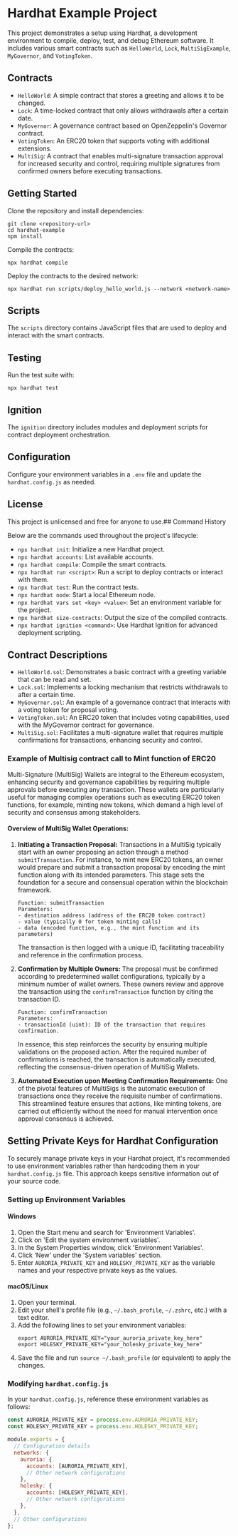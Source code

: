 # Hardhat Example Project

This project demonstrates a setup using Hardhat, a development environment to compile, deploy, test, and debug Ethereum software. It includes various smart contracts such as `HelloWorld`, `Lock`, `MultiSigExample`, `MyGovernor`, and `VotingToken`.

## Contracts

- `HelloWorld`: A simple contract that stores a greeting and allows it to be changed.
- `Lock`: A time-locked contract that only allows withdrawals after a certain date.
- `MyGovernor`: A governance contract based on OpenZeppelin's Governor contract.
- `VotingToken`: An ERC20 token that supports voting with additional extensions.
- `MultiSig`: A contract that enables multi-signature transaction approval for increased security and control, requiring multiple signatures from confirmed owners before executing transactions.

## Getting Started

Clone the repository and install dependencies:

```console
git clone <repository-url>
cd hardhat-example
npm install
```

Compile the contracts:

```console
npx hardhat compile
```

Deploy the contracts to the desired network:

```console
npx hardhat run scripts/deploy_hello_world.js --network <network-name>
```

## Scripts

The `scripts` directory contains JavaScript files that are used to deploy and interact with the smart contracts.

## Testing

Run the test suite with:

```console
npx hardhat test
```

## Ignition

The `ignition` directory includes modules and deployment scripts for contract deployment orchestration.

## Configuration

Configure your environment variables in a `.env` file and update the `hardhat.config.js` as needed.

## License

This project is unlicensed and free for anyone to use.## Command History

Below are the commands used throughout the project's lifecycle:

- `npx hardhat init`: Initialize a new Hardhat project.
- `npx hardhat accounts`: List available accounts.
- `npx hardhat compile`: Compile the smart contracts.
- `npx hardhat run <script>`: Run a script to deploy contracts or interact with them.
- `npx hardhat test`: Run the contract tests.
- `npx hardhat node`: Start a local Ethereum node.
- `npx hardhat vars set <key> <value>`: Set an environment variable for the project.
- `npx hardhat size-contracts`: Output the size of the compiled contracts.
- `npx hardhat ignition <command>`: Use Hardhat Ignition for advanced deployment scripting.

## Contract Descriptions

- `HelloWorld.sol`: Demonstrates a basic contract with a greeting variable that can be read and set.
- `Lock.sol`: Implements a locking mechanism that restricts withdrawals to after a certain time.
- `MyGovernor.sol`: An example of a governance contract that interacts with a voting token for proposal voting.
- `VotingToken.sol`: An ERC20 token that includes voting capabilities, used with the MyGovernor contract for governance.
- `MultiSig.sol`: Facilitates a multi-signature wallet that requires multiple confirmations for transactions, enhancing security and control.

### Example of Multisig contract call to Mint function of ERC20

Multi-Signature (MultiSig) Wallets are integral to the Ethereum ecosystem, enhancing security and governance capabilities by requiring multiple approvals before executing any transaction. These wallets are particularly useful for managing complex operations such as executing ERC20 token functions, for example, minting new tokens, which demand a high level of security and consensus among stakeholders.

#### Overview of MultiSig Wallet Operations:

1. **Initiating a Transaction Proposal:** Transactions in a MultiSig typically start with an owner proposing an action through a method `submitTransaction`. For instance, to mint new ERC20 tokens, an owner would prepare and submit a transaction proposal by encoding the mint function along with its intended parameters. This stage sets the foundation for a secure and consensual operation within the blockchain framework.

   ```plaintext
   Function: submitTransaction
   Parameters:
   - destination address (address of the ERC20 token contract)
   - value (typically 0 for token minting calls)
   - data (encoded function, e.g., the mint function and its parameters)
   ```

   The transaction is then logged with a unique ID, facilitating traceability and reference in the confirmation process.

2. **Confirmation by Multiple Owners:**
   The proposal must be confirmed according to predetermined wallet configurations, typically by a minimum number of wallet owners. These owners review and approve the transaction using the `confirmTransaction` function by citing the transaction ID.

   ```plaintext
   Function: confirmTransaction
   Parameters:
   - transactionId (uint): ID of the transaction that requires confirmation.
   ```

   In essence, this step reinforces the security by ensuring multiple validations on the proposed action. After the required number of confirmations is reached, the transaction is automatically executed, reflecting the consensus-driven operation of MultiSig Wallets.

3. **Automated Execution upon Meeting Confirmation Requirements:**
   One of the pivotal features of MultiSigs is the automatic execution of transactions once they receive the requisite number of confirmations. This streamlined feature ensures that actions, like minting tokens, are carried out efficiently without the need for manual intervention once approval consensus is achieved.

## Setting Private Keys for Hardhat Configuration

To securely manage private keys in your Hardhat project, it's recommended to use environment variables rather than hardcoding them in your `hardhat.config.js` file. This approach keeps sensitive information out of your source code.

### Setting up Environment Variables

#### Windows
1. Open the Start menu and search for 'Environment Variables'.
2. Click on 'Edit the system environment variables'.
3. In the System Properties window, click 'Environment Variables'.
4. Click 'New' under the 'System variables' section.
5. Enter `AURORIA_PRIVATE_KEY` and `HOLESKY_PRIVATE_KEY` as the variable names and your respective private keys as the values.

#### macOS/Linux
1. Open your terminal.
2. Edit your shell's profile file (e.g., `~/.bash_profile`, `~/.zshrc`, etc.) with a text editor.
3. Add the following lines to set your environment variables:
   ```
   export AURORIA_PRIVATE_KEY="your_auroria_private_key_here"
   export HOLESKY_PRIVATE_KEY="your_holesky_private_key_here"
   ```
4. Save the file and run `source ~/.bash_profile` (or equivalent) to apply the changes.

### Modifying `hardhat.config.js`

In your `hardhat.config.js`, reference these environment variables as follows:

```javascript
const AURORIA_PRIVATE_KEY = process.env.AURORIA_PRIVATE_KEY;
const HOLESKY_PRIVATE_KEY = process.env.HOLESKY_PRIVATE_KEY;

module.exports = {
  // Configuration details
  networks: {
    auroria: {
      accounts: [AURORIA_PRIVATE_KEY],
      // Other network configurations
    },
    holesky: {
      accounts: [HOLESKY_PRIVATE_KEY],
      // Other network configurations
    },
  },
  // Other configurations
};
```